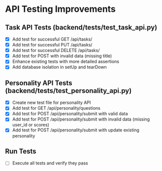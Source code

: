# API Testing Improvements

## Task API Tests (backend/tests/test_task_api.py)
- [x] Add test for successful GET /api/tasks/<id>
- [x] Add test for successful PUT /api/tasks/<id>
- [x] Add test for successful DELETE /api/tasks/<id>
- [x] Add test for POST with invalid data (missing title)
- [x] Enhance existing tests with more detailed assertions
- [x] Add database isolation in setUp and tearDown

## Personality API Tests (backend/tests/test_personality_api.py)
- [x] Create new test file for personality API
- [x] Add test for GET /api/personality/questions
- [x] Add test for POST /api/personality/submit with valid data
- [x] Add test for POST /api/personality/submit with invalid data (missing user_id or scores)
- [x] Add test for POST /api/personality/submit with update existing personality

## Run Tests
- [ ] Execute all tests and verify they pass
